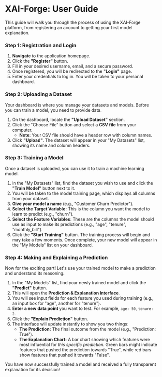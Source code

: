 # XAI-Forge: User Guide

This guide will walk you through the process of using the XAI-Forge platform, from registering an account to getting your first model explanation.

### Step 1: Registration and Login

1.  **Navigate** to the application homepage.
2.  Click the **"Register"** button.
3.  Fill in your desired username, email, and a secure password.
4.  Once registered, you will be redirected to the **"Login"** page.
5.  Enter your credentials to log in. You will be taken to your personal dashboard.

### Step 2: Uploading a Dataset

Your dashboard is where you manage your datasets and models. Before you can train a model, you need to provide data.

1.  On the dashboard, locate the **"Upload Dataset"** section.
2.  Click the "Choose File" button and select a **CSV file** from your computer.
    *   **Note:** Your CSV file should have a header row with column names.
3.  Click **"Upload"**. The dataset will appear in your "My Datasets" list, showing its name and column headers.

### Step 3: Training a Model

Once a dataset is uploaded, you can use it to train a machine learning model.

1.  In the "My Datasets" list, find the dataset you wish to use and click the **"Train Model"** button next to it.
2.  You will be taken to the model training page, which displays all columns from your dataset.
3.  **Give your model a name** (e.g., "Customer Churn Predictor").
4.  **Select the Target Variable:** This is the column you want the model to learn to predict (e.g., "churn").
5.  **Select the Feature Variables:** These are the columns the model should use as input to make its predictions (e.g., "age", "tenure", "monthly_bill").
6.  Click the **"Start Training"** button. The training process will begin and may take a few moments. Once complete, your new model will appear in the "My Models" list on your dashboard.

### Step 4: Making and Explaining a Prediction

Now for the exciting part! Let's use your trained model to make a prediction and understand its reasoning.

1.  In the "My Models" list, find your newly trained model and click the **"Predict"** button.
2.  This will open the **Prediction & Explanation Interface**.
3.  You will see input fields for each feature you used during training (e.g., an input box for "age", another for "tenure").
4.  **Enter a new data point** you want to test. For example, `age: 50`, `tenure: 2`.
5.  Click the **"Explain Prediction"** button.
6.  The interface will update instantly to show you two things:
    *   **The Prediction:** The final outcome from the model (e.g., "Prediction: True").
    *   **The Explanation Chart:** A bar chart showing which features were most influential for *this specific prediction*. Green bars might indicate features that pushed the prediction towards "True", while red bars show features that pushed it towards "False".

You have now successfully trained a model and received a fully transparent explanation for its decision!
